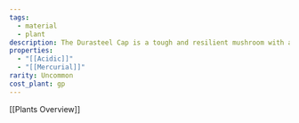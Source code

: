 ```yaml
---
tags:
  - material
  - plant
description: The Durasteel Cap is a tough and resilient mushroom with a metallic sheen. It's prized for its resistance to pests and diseases. Has a long shelf life. Tough texture when cooked, requiring longer preparation; bland flavor.
properties:
  - "[[Acidic]]"
  - "[[Mercurial]]"
rarity: Uncommon
cost_plant: gp
---
```

[[Plants Overview]]